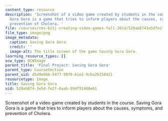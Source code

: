 ```yaml
---
content_type: resource
description: 'Screenshot of a video game created by students in the course. Saving
  Gora Gora is a game that tries to inform players about the causes, symptoms, and
  prevention of Cholera. '
file: /courses/cms-611j-creating-video-games-fall-2014/520ab8743e5dfe2f6aab59df91408e61_savinggoragora.png
file_type: image/png
image_metadata:
  caption: Saving Gora Gora.
  credit: ''
  image-alt: The title screen of the game Saving Gora Gora.
learning_resource_types: []
ocw_type: OCWImage
parent_title: 'Final Project: Saving Gora Gora'
parent_type: CourseSection
parent_uid: d5d9e066-5477-99f0-61e2-9cba26150421
resourcetype: Image
title: Saving Gora Gora
uid: 520ab874-3e5d-fe2f-6aab-59df91408e61
---
```

Screenshot of a video game created by students in the course. Saving Gora Gora is a game that tries to inform players about the causes, symptoms, and prevention of Cholera. 